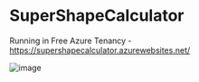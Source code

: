 # SuperShapeCalculator

Running in Free Azure Tenancy - https://supershapecalculator.azurewebsites.net/

![image](https://github.com/PetraJThomas/SuperShapeCalculator/assets/22066415/8b3b8949-fd11-4d01-8b14-471e501bd464)
